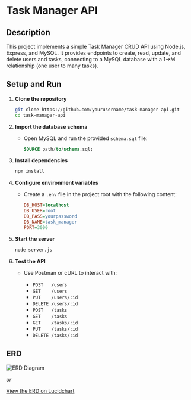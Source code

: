 # Task Manager API

## Description

This project implements a simple Task Manager CRUD API using Node.js, Express, and MySQL. It provides endpoints to create, read, update, and delete users and tasks, connecting to a MySQL database with a 1→M relationship (one user to many tasks).

## Setup and Run

1. **Clone the repository**

   ```bash
   git clone https://github.com/yourusername/task-manager-api.git
   cd task-manager-api
   ```

2. **Import the database schema**

   * Open MySQL and run the provided `schema.sql` file:

     ```sql
     SOURCE path/to/schema.sql;
     ```

3. **Install dependencies**

   ```bash
   npm install
   ```

4. **Configure environment variables**

   * Create a `.env` file in the project root with the following content:

     ```ini
     DB_HOST=localhost
     DB_USER=root
     DB_PASS=yourpassword
     DB_NAME=task_manager
     PORT=3000
     ```

5. **Start the server**

   ```bash
   node server.js
   ```

6. **Test the API**

   * Use Postman or cURL to interact with:

     * `POST   /users`
     * `GET    /users`
     * `PUT    /users/:id`
     * `DELETE /users/:id`
     * `POST   /tasks`
     * `GET    /tasks`
     * `GET    /tasks/:id`
     * `PUT    /tasks/:id`
     * `DELETE /tasks/:id`

## ERD

![ERD Diagram](./erd.png)

*or*

[View the ERD on Lucidchart](https://www.lucidchart.com/invitations/accept/your-diagram-link)


